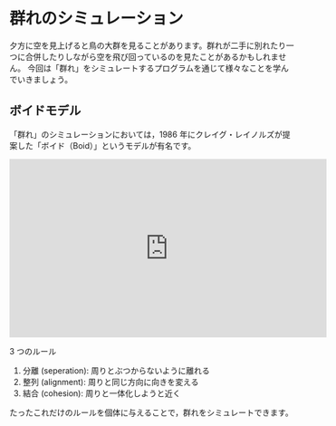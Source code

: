 # 群れのシミュレーション

夕方に空を見上げると鳥の大群を見ることがあります。群れが二手に別れたり一つに合併したりしながら空を飛び回っているのを見たことがあるかもしれません。
今回は「群れ」をシミュレートするプログラムを通じて様々なことを学んでいきましょう。

## ボイドモデル

「群れ」のシミュレーションにおいては，1986 年にクレイグ・レイノルズが提案した「ボイド（Boid）」というモデルが有名です。

<iframe width="560" height="315" src="https://www.youtube.com/embed/3bTqWsVqyzE" frameborder="0" allow="accelerometer; autoplay; clipboard-write; encrypted-media; gyroscope; picture-in-picture" allowfullscreen></iframe>

3 つのルール

1. 分離 (seperation): 周りとぶつからないように離れる
2. 整列 (alignment): 周りと同じ方向に向きを変える
3. 結合 (cohesion): 周りと一体化しようと近く

たったこれだけのルールを個体に与えることで，群れをシミュレートできます。
